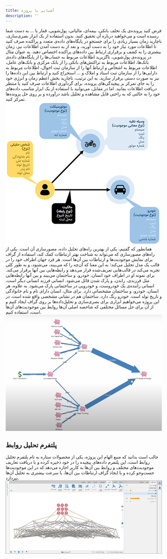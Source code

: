 ```yaml
---
title: آشنایی با پروژه
description: ''
---
```


فرض کنید پرونده‌ی یک تخلف بانکی، بیمه‌ای، مالیاتی، پول‌شویی، قمار یا ... به دست شما رسیده است و می‌خواهید درباره آن تحقیق کنید.
بدون استفاده از یک ابزار بصری‌سازی، ناچارید زمان بسیار زیادی را برای جستجو در پایگاه‌های
داده‌ی متعدد و پراکنده صرف کنید تا اطلاعات مورد نیاز خود را به دست آورید، و بعد از به دست آمدن اطلاعات نیز، زمان بیشتری
را به کشف و برقراری ارتباط بین داده‌های پراکنده اختصاص دهید.
به عنوان مثال در پرونده‌ی پول‌شویی، ناگزیرید اطلاعات مربوط به حساب‌ها را از پایگاه‌های داده‌ی بانک‌ها، اطلاعات مربوط به
تراکنش‌های بانکی را از بانک مرکزی و بانک‌های عامل، اطلاعات مربوط به اشخاص و ارتباط آنها را از سازمان ثبت احوال، اطلاعات
مربوط به دارایی‌ها را از سازمان ثبت اسناد و املاک و ... استخراج کنید و ارتباط بین این داده‌ها را نیز به صورت دستی برقرار
سازید.
به این ترتیب، ناچارید بخش اعظم زمان و انرژی خود را به جای تمرکز بر پیچیدگی‌های پرونده، برای گردآوری اطلاعات صرف کنید یا
منتظر دریافت اطلاعات بمانید. اما در مقابل، می‌توانید با استفاده از یک ابزار مناسب
داده‌های خود را به حالتی که به راحتی قابل مشاهده و تحلیل باشد درآورده و 
بر روی حل پرونده‌ها تمرکز کنید.
![Data Model](./images/data-model.png)  
همانطور که گفتیم، یکی از بهترین راه‌های تحلیل داده، مصورسازی آن است. یکی از راه‌های مصورسازی که می‌تواند به
شناخت بهتر ارتباطات کمک کند، استفاده از گراف برای نمایش موجودیت‌ها و ارتباطات بین آن‌ها است. 
هر فرد جهان اطراف خود را در قالب یک مدل تحلیل می‌کند؛ به این معنا که آن‌چه را که می‌بیند، 
می‌شنود، و به طور کلی تجربه می‌کند در قالب‌هایی تعریف‌شده قرار می‌دهد و رابطه‌هایی بین آنها 
برقرار می‌کند. برای نمونه او در اطراف خود انسان، خودرو، و ساختمان می‌بیند و بین آنها 
رابطه‌هایی مثل فرزندی، راندن، و پارک شدن قائل می‌شود. انسانی فرزند انسانی دیگر است، انسانی 
راننده‌ی یک خودروست، و خودرویی در ساختمانی پارک می‌شود. به علاوه، هر انسان، خودرو، و ساختمان مشخصاتی دارد. برای مثال، انسان دارای نام و نام خانوادگی و تاریخ تولد است. خودرو رنگ دارد. 
ساختمان هم در نشانی مشخصی واقع شده است.
در این پروژه‌ می‌خواهیم ابزاری برای بصری‌سازی و تحلیل‌داده‌ها بر روی گراف ایجاد کنیم و از آن 
برای حل مسائل مختلفی که شاخصه اصلی آن‌ها روابط بین موجودیت‌های آن‌ها است، استفاده کنیم.
![Money Laundring](./images/money-laundring.png)

## پلتفرم تحلیل روابط

جالب است بدانید که منبع الهام این پروژه، یکی از محصولات ستاره به نام پلتفرم تحلیل روابط است، این پلتفرم داده‌های پیچیده را در خود ذخیره کرده و با دریافت تعاریف موجودیت‌های مختلف
و روابط بین آن‌ها به کاربر اجازه می‌دهد که در این موجودیت‌ها جست‌وجو کرده و با ایجاد گراف ارتباطات بین آن‌ها، با سرعت بیشتری به تحلیل آن‌ها بپردازد.
![Analysis Graph View](./images/AnalysisGraphView.png)
